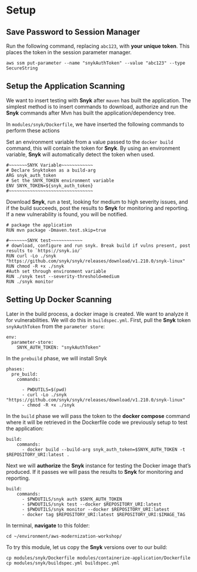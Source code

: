 # Setup

## Save Password to Session Manager

Run the following command, replacing `abc123`, with **your unique token**. This places the token in the session parameter manager.

```
aws ssm put-parameter --name "snykAuthToken" --value "abc123" --type SecureString
```

## Setup the Application Scanning

We want to insert testing with **Snyk** after `maven` has built the application. The simplest method is to insert commands to download, authorize and run the **Snyk** commands after Mvn has built the application/dependency tree.

In `modules/snyk/Dockerfile`, we have inserted the following commands to perform these actions

Set an environment variable from a value passed to the `docker build` command, this will contain the token for **Snyk**. By using an environment variable, **Snyk** will automatically detect the token when used.

```
#~~~~~~~SNYK Variable~~~~~~~~~~~~
# Declare Snyktoken as a build-arg
ARG snyk_auth_token
# Set the SNYK_TOKEN environment variable
ENV SNYK_TOKEN=${snyk_auth_token}
#~~~~~~~~~~~~~~~~~~~~~~~~~~~~~~~~
```

Download **Snyk**, run a test, looking for medium to high severity issues, and if the build succeeds, post the results to **Snyk** for monitoring and reporting. If a new vulnerability is found, you will be notified.

```
# package the application
RUN mvn package -Dmaven.test.skip=true

#~~~~~~~SNYK test~~~~~~~~~~~~
# download, configure and run snyk. Break build if vulns present, post results to `https://snyk.io/`
RUN curl -Lo ./snyk "https://github.com/snyk/snyk/releases/download/v1.210.0/snyk-linux"
RUN chmod -R +x ./snyk
#Auth set through environment variable
RUN ./snyk test --severity-threshold=medium
RUN ./snyk monitor
```

## Setting Up Docker Scanning

Later in the build process, a docker image is created. We want to analyze it for vulnerabilities. We will do this in `buildspec.yml`. First, pull the **Snyk** token `snykAuthToken` from the `parameter store`:

```
env:
  parameter-store:
    SNYK_AUTH_TOKEN: "snykAuthToken"
```

In the `prebuild` phase, we will install Snyk

```
phases:
  pre_build:
    commands:

      - PWDUTILS=$(pwd)
      - curl -Lo ./snyk "https://github.com/snyk/snyk/releases/download/v1.210.0/snyk-linux"
      - chmod -R +x ./snyk
```

In the `build` phase we will pass the token to the **docker compose** command where it will be retrieved in the Dockerfile code we previously setup to test the application:

```
build:
    commands:
      - docker build --build-arg snyk_auth_token=$SNYK_AUTH_TOKEN -t $REPOSITORY_URI:latest .
```

Next we will **authorize** the **Snyk** instance for testing the Docker image that’s produced. If it passes we will pass the results to **Snyk** for monitoring and reporting.

```
build:
    commands:
      - $PWDUTILS/snyk auth $SNYK_AUTH_TOKEN
      - $PWDUTILS/snyk test --docker $REPOSITORY_URI:latest
      - $PWDUTILS/snyk monitor --docker $REPOSITORY_URI:latest
      - docker tag $REPOSITORY_URI:latest $REPOSITORY_URI:$IMAGE_TAG
```

In terminal, **navigate** to this folder:

```
cd ~/environment/aws-modernization-workshop/
```

To try this module, let us copy the **Snyk** versions over to our build:

```
cp modules/snyk/Dockerfile modules/containerize-application/Dockerfile
cp modules/snyk/buildspec.yml buildspec.yml
```
